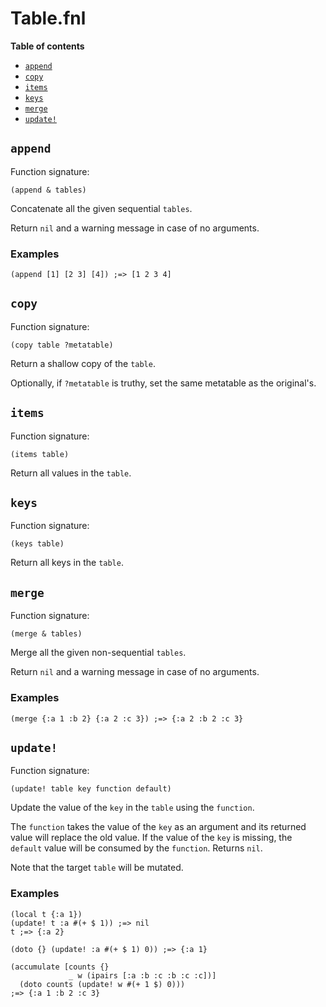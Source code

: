 # Table.fnl

**Table of contents**

- [`append`](#append)
- [`copy`](#copy)
- [`items`](#items)
- [`keys`](#keys)
- [`merge`](#merge)
- [`update!`](#update)

## `append`
Function signature:

```
(append & tables)
```

Concatenate all the given sequential `tables`.

Return `nil` and a warning message in case of no arguments.

### Examples

```fennel
(append [1] [2 3] [4]) ;=> [1 2 3 4]
```

## `copy`
Function signature:

```
(copy table ?metatable)
```

Return a shallow copy of the `table`.

Optionally, if `?metatable` is truthy, set the same metatable as the original's.

## `items`
Function signature:

```
(items table)
```

Return all values in the `table`.

## `keys`
Function signature:

```
(keys table)
```

Return all keys in the `table`.

## `merge`
Function signature:

```
(merge & tables)
```

Merge all the given non-sequential `tables`.

Return `nil` and a warning message in case of no arguments.

### Examples

```fennel
(merge {:a 1 :b 2} {:a 2 :c 3}) ;=> {:a 2 :b 2 :c 3}
```

## `update!`
Function signature:

```
(update! table key function default)
```

Update the value of the `key` in the `table` using the `function`.

The `function` takes the value of the `key` as an argument and its returned value
will replace the old value. If the value of the `key` is missing, the `default`
value will be consumed by the `function`. Returns `nil`.

Note that the target `table` will be mutated.

### Examples

```fennel
(local t {:a 1})
(update! t :a #(+ $ 1)) ;=> nil
t ;=> {:a 2}

(doto {} (update! :a #(+ $ 1) 0)) ;=> {:a 1}

(accumulate [counts {}
             _ w (ipairs [:a :b :c :b :c :c])]
  (doto counts (update! w #(+ 1 $) 0)))
;=> {:a 1 :b 2 :c 3}
```


<!-- Generated with Fenneldoc 1.0.1-dev-7960056
     https://gitlab.com/andreyorst/fenneldoc -->
